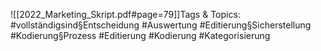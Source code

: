 
![[2022_Marketing_Skript.pdf#page=79]]Tags & Topics:
   #vollständigsind§Entscheidung
   #Auswertung
   #Editierung§Sicherstellung
   #Kodierung§Prozess
   #Editierung
   #Kodierung
   #Kategorisierung